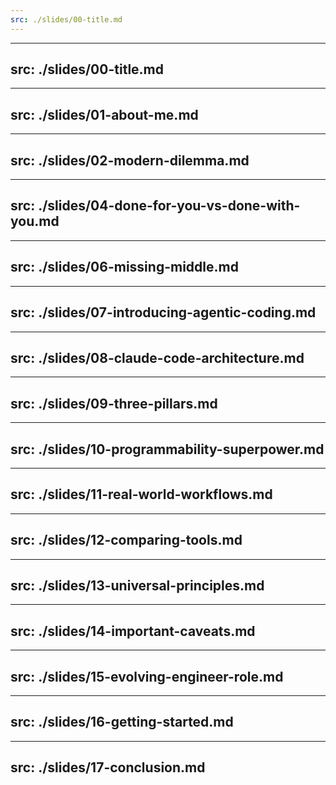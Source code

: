 ```yaml
---
src: ./slides/00-title.md
---
```


---
src: ./slides/00-title.md
---

---
src: ./slides/01-about-me.md
---

---
src: ./slides/02-modern-dilemma.md
---

---
src: ./slides/04-done-for-you-vs-done-with-you.md
---

---
src: ./slides/06-missing-middle.md
---

---
src: ./slides/07-introducing-agentic-coding.md
---

---
src: ./slides/08-claude-code-architecture.md
---

---
src: ./slides/09-three-pillars.md
---

---
src: ./slides/10-programmability-superpower.md
---

---
src: ./slides/11-real-world-workflows.md
---

---
src: ./slides/12-comparing-tools.md
---

---
src: ./slides/13-universal-principles.md
---

---
src: ./slides/14-important-caveats.md
---

---
src: ./slides/15-evolving-engineer-role.md
---

---
src: ./slides/16-getting-started.md
---

---
src: ./slides/17-conclusion.md
---
